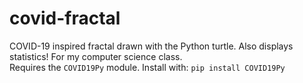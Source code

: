 # covid-fractal
 COVID-19 inspired fractal drawn with the Python turtle. Also displays statistics! For my computer science class.  
 Requires the `COVID19Py` module. Install with: `pip install COVID19Py`
